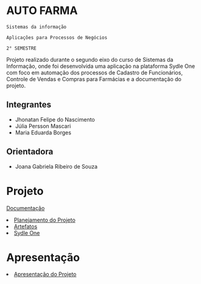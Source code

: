# AUTO FARMA

`Sistemas da informação`

`Aplicações para Processos de Negócios`

`2° SEMESTRE` 

Projeto realizado durante o segundo eixo do curso de Sistemas da Informação, onde foi desenvolvida uma aplicação na plataforma Sydle One com foco em automação dos processos de Cadastro de Funcionários, Controle de Vendas e Compras para Farmácias e a documentação do projeto.

## Integrantes
* Jhonatan Felipe do Nascimento
* Júlia Persson Mascari
* Maria Eduarda Borges

## Orientadora

* Joana Gabriela Ribeiro de Souza

# Projeto


[Documentação](pmv-eixo2-autofarma/Documentação/)
<li><a href="docs/02-Planejamento.md"> Planejamento do Projeto</a></li>
<li><a href="docs/03-Artefatos.md"> Artefatos</a></li>
<li><a href="docs/04-Projeto de Interface.md"> Sydle One</a></li>

# Apresentação

<li><a href="docs/05-Apresentação do Projeto.md"> Apresentação do Projeto</a></li>
